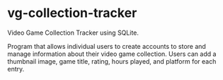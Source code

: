 # vg-collection-tracker
Video Game Collection Tracker using SQLite.

Program that allows individual users to create accounts to store and manage information about their video game collection. Users can add a thumbnail image, game title, rating, hours played, and platform for each entry.
